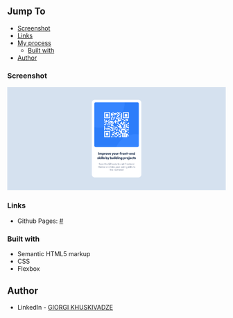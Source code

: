 ## Jump To

- [Screenshot](#screenshot)
- [Links](#links)
- [My process](#my-process)
  - [Built with](#built-with)
- [Author](#author)

### Screenshot

![Screenshot](/Screenshot-2022-09-21.png)

### Links

- Github Pages: [#]()

### Built with

- Semantic HTML5 markup
- CSS
- Flexbox

## Author

- LinkedIn - [GIORGI KHUSKIVADZE](www.linkedin.com/in/gkhuskivadze)
